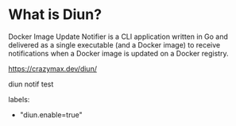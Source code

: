 # What is Diun?

Docker Image Update Notifier is a CLI application written in Go and delivered as a single executable (and a Docker image) to receive notifications when a Docker image is updated on a Docker registry.

https://crazymax.dev/diun/

diun notif test

labels:
- "diun.enable=true"